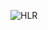 ![HLR](https://user-images.githubusercontent.com/78849093/107906011-21deb680-6f76-11eb-85ce-7666ed596cfa.jpeg)
